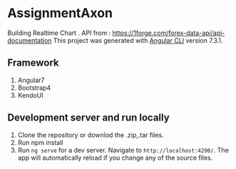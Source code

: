 # AssignmentAxon
Building Realtime Chart . 
API from : https://1forge.com/forex-data-api/api-documentation
This project was generated with [Angular CLI](https://github.com/angular/angular-cli) version 7.3.1.

## Framework
1. Angular7
2. Bootstrap4
3. KendoUI

## Development server and run locally

1. Clone the repository or downlod the .zip,.tar files.
2. Run npm install
3. Run `ng serve` for a dev server. Navigate to `http://localhost:4200/`. The app will automatically reload if you change any of the source files.
